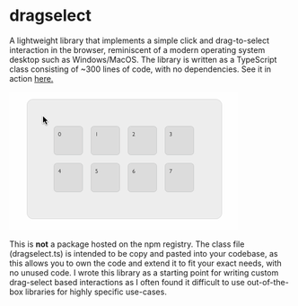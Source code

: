 # dragselect

A lightweight library that implements a simple click and drag-to-select interaction in the browser, reminiscent of a modern operating system desktop such as Windows/MacOS. The library is written as a TypeScript class consisting of ~300 lines of code, with no dependencies. See it in action [here.](https://ianyeoh.github.io/dragselect/)

![Alt Text](assets/dragselect.gif)

This is **not** a package hosted on the npm registry. The class file (dragselect.ts) is intended to be copy and pasted into your codebase, as this allows you to own the code and extend it to fit your exact needs, with no unused code. I wrote this library as a starting point for writing custom drag-select based interactions as I often found it difficult to use out-of-the-box libraries for highly specific use-cases.
